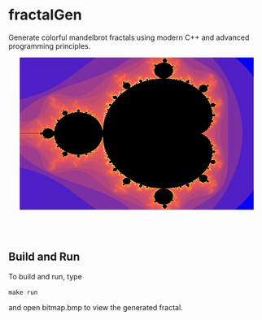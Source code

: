 # fractalGen
Generate colorful mandelbrot fractals using modern C++ and advanced programming principles. 

<p align="center">
  <img width="460" height="300" src="bitmap.bmp">
</p>



<br></br>

## Build and Run 
To build and run, type 
```
make run 
``` 
and open bitmap.bmp to view the generated fractal.


